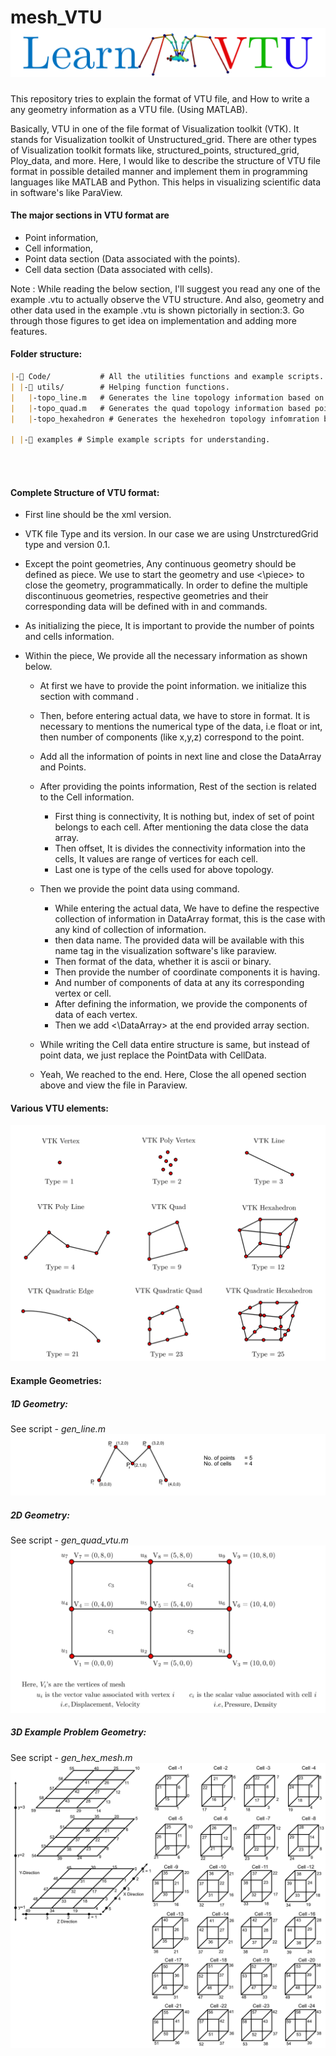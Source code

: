 # 						mesh_VTU![cover](README/cover-1640679025333.png)
This repository tries to explain the format of VTU file, and How to write a any geometry information as a VTU file. (Using MATLAB).

Basically, VTU in one of the file format of Visualization toolkit (VTK). It stands for Visualization toolkit of Unstructured_grid. There are other types of Visualization toolkit formats like, structured_points, structured_grid, Ploy_data, and more. Here, I would like to describe the structure of VTU file format in possible detailed manner and implement them in programming languages like MATLAB and Python. This helps in visualizing scientific data in software's like ParaView.

#### The major sections in VTU format are 

* Point information, 
* Cell information,
* Point data section (Data associated with the points).
* Cell data section (Data associated with cells).

Note : While reading the below section, I'll suggest you read any one of the example .vtu to actually observe the VTU structure. And also, geometry and other data used in the example  .vtu is shown pictorially in section:3. Go through those figures to get idea on implementation and adding more features.

#### Folder structure:

```markdown
|-📁 Code/			# All the utilities functions and example scripts.
| |-📁 utils/		# Helping function functions.
|   |-topo_line.m	# Generates the line topology information based on point information.
|	|-topo_quad.m	# Generates the quad topology information based point and cell information.
|	|-topo_hexahedron # Generates the hexehedron topology infomration based on point and cell information.

| |-📁 examples # Simple example scripts for understanding.

  
```

```

```



#### Complete Structure of VTU format:

* First line should be the xml version.

* VTK file Type and its version. In our case we are using UnstrcturedGrid type and version 0.1.

* Except the point geometries, Any continuous geometry should be defined as piece. We use <piece> to start the geometry and use <\piece> to close the geometry, programmatically.  In order to define the multiple discontinuous geometries, respective geometries and their corresponding data will be defined with in <piece> and </piece> commands. 

* As initializing the piece, It is important to provide the number of points and cells information. 

* Within the piece, We provide all the necessary information as shown below. 
  
  * At first we have to provide the point information. we initialize this section with command <Points>.
    
  * Then, before entering actual data, we have to store in <DataArray> format. It is necessary to mentions the numerical type of the data, i.e float or int, then number of components (like x,y,z) correspond to the point.
    
  *  Add all the information of points in next line and close the DataArray and Points.
    
  * After providing the points information, Rest of the section is related to the Cell information.
  
    * First thing is connectivity, It is nothing but, index of set of point belongs to each cell. After mentioning the data close the data array.
    * Then offset, It is divides the connectivity information into the cells, It values are  range of vertices for each cell.
    * Last one is type of  the cells used for above topology.
  
  * Then we provide the point data  using <PointData> command.
    * While entering the actual data, We have to define the respective collection of information in DataArray format, this is the case with any kind of collection of information.
    * then data name. The provided data will be available with this name tag in the visualization software's like paraview.
    * Then format of the data, whether it is ascii or binary. 
    * Then provide the number of coordinate components it is having.
    * And number of components of data at any its corresponding vertex or cell.
    * After defining the  information, we provide the components of data of each vertex. 
    * Then we add  <\DataArray> at the end provided array section.
  
  * While writing the Cell data entire structure is same, but instead of point data, we just replace the PointData with CellData. 
  
    
  
  * Yeah, We reached to the end. Here, Close the all opened section above and view the file in Paraview.

#### Various VTU elements:

![elems](README/elems.png)



#### Example Geometries:

##### 1D Geometry:

See script	-	*gen_line.m* ![line](README/line-1640883736444.png)

##### 2D Geometry:

See script	-	*gen_quad_vtu.m*![quad_geometry](README/quad_geometry.png)



##### 3D Example Problem Geometry:

See script	-	*gen_hex_mesh.m*![3d](README/3d.png)



